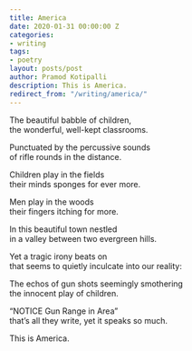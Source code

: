 ```yaml
---
title: America
date: 2020-01-31 00:00:00 Z
categories:
- writing
tags:
- poetry
layout: posts/post
author: Pramod Kotipalli
description: This is America.
redirect_from: "/writing/america/"
---
```


The beautiful babble of children,  
the wonderful, well-kept classrooms.  
  
Punctuated by the percussive sounds  
of rifle rounds in the distance.  
  
Children play in the fields  
their minds sponges for ever more.  
  
Men play in the woods  
their fingers itching for more.  
  
In this beautiful town nestled  
in a valley between two evergreen hills.  
  
Yet a tragic irony beats on  
that seems to quietly inculcate into our reality:  
  
The echos of gun shots seemingly smothering  
the innocent play of children.  
  
“NOTICE Gun Range in Area”  
that’s all they write, yet it speaks so much.  
  
This is America.  
